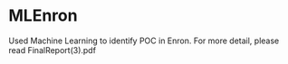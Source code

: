 # MLEnron
Used Machine Learning to identify POC in Enron.
For more detail, please read FinalReport(3).pdf 
